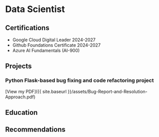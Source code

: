 # Data Scientist

## Certifications
- Google Cloud Digital Leader 2024-2027
- Github Foundations Certificate 2024-2027
- Azure AI Fundamentals (AI-900)

## Projects

### Python Flask-based bug fixing and code refactoring project

[View my PDF]({{ site.baseurl }}/assets/Bug-Report-and-Resolution-Approach.pdf)


## Education



## Recommendations
